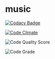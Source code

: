 # music

[![Codacy Badge](https://app.codacy.com/project/badge/Grade/903faaac625f46d7b516c8b9d90f95b9)](https://www.codacy.com/gh/kiara398/music_player-app/dashboard?utm_source=github.com&amp;utm_medium=referral&amp;utm_content=kiara398/music_player-app&amp;utm_campaign=Badge_Grade)

[![Code Climate](https://codeclimate.com/github/kiara398/music_player-app.png)](https://codeclimate.com/github/kiara398/music_player-app)

![Code Quality Score](https://www.code-inspector.com/project/29025/score/svg)

![Code Grade](https://www.code-inspector.com/project/29025/status/svg)
